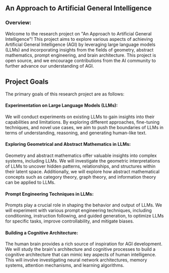 ## An Approach to Artificial General Intelligence
### Overview:

Welcome to the research project on "An Approach to Artificial General Intelligence"! This project aims to explore various aspects of achieving Artificial General Intelligence (AGI) by leveraging large language models (LLMs) and incorporating insights from the fields of geometry, abstract mathematics, prompt engineering, and brain architecture. This project is open source, and we encourage contributions from the AI community to further advance our understanding of AGI.

## Project Goals
The primary goals of this research project are as follows:

#### Experimentation on Large Language Models (LLMs): 
We will conduct experiments on existing LLMs to gain insights into their capabilities and limitations.
By exploring different approaches, fine-tuning techniques, and novel use cases, we aim to push the boundaries of LLMs in terms of understanding, reasoning, 
and generating human-like text.

#### Exploring Geometrical and Abstract Mathematics in LLMs:
Geometry and abstract mathematics offer valuable insights into complex systems, including LLMs. We will investigate the geometric interpretations of LLMs to uncover
hidden patterns, relationships, and structures within their latent space. Additionally, we will explore how abstract mathematical concepts such as category theory, 
graph theory, and information theory can be applied to LLMs.

#### Prompt Engineering Techniques in LLMs: 
Prompts play a crucial role in shaping the behavior and output of LLMs. We will experiment with various prompt
engineering techniques, including conditioning, instruction following, and guided generation, to optimize LLMs for specific tasks, improve controllability,
and mitigate biases.

#### Building a Cognitive Architecture: 
The human brain provides a rich source of inspiration for AGI development. 
We will study the brain's architecture and cognitive processes to build a cognitive architecture that can mimic key aspects of human intelligence. 
This will involve investigating neural network architectures, memory systems, attention mechanisms, and learning algorithms.

